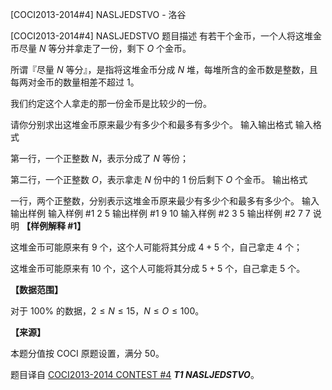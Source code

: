 



[COCI2013-2014#4] NASLJEDSTVO - 洛谷














[COCI2013-2014#4] NASLJEDSTVO
题目描述
有若干个金币，一个人将这堆金币尽量 $N$ 等分并拿走了一份，剩下 $O$ 个金币。

所谓『尽量 $N$ 等分』，是指将这堆金币分成 $N$ 堆，每堆所含的金币数是整数，且每两对金币的数量相差不超过 $1$。

我们约定这个人拿走的那一份金币是比较少的一份。

请你分别求出这堆金币原来最少有多少个和最多有多少个。
输入输出格式
输入格式

第一行，一个正整数 $N$，表示分成了 $N$ 等份；

第二行，一个正整数 $O$，表示拿走 $N$ 份中的 $1$ 份后剩下 $O$ 个金币。
输出格式

一行，两个正整数，分别表示这堆金币原来最少有多少个和最多有多少个。
输入输出样例
输入样例 #1
2
5
输出样例 #1
9 10
输入样例 #2
3
5
输出样例 #2
7 7
说明
**【样例解释 #1】**

这堆金币可能原来有 $9$ 个，这个人可能将其分成 $4+5$ 个，自己拿走 $4$ 个；

这堆金币可能原来有 $10$ 个，这个人可能将其分成 $5+5$ 个，自己拿走 $5$ 个。

**【数据范围】**

对于 $100\%$ 的数据，$2\le N\le 15$，$N\le O\le 100$。

**【来源】**

本题分值按 COCI 原题设置，满分 $50$。

题目译自 [COCI2013-2014 CONTEST #4](https://hsin.hr/coci/archive/2013_2014/contest4_tasks.pdf) _**T1 NASLJEDSTVO**_。






